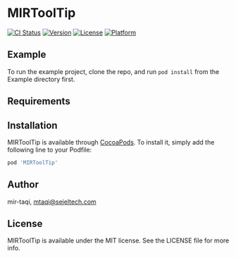 # MIRToolTip

[![CI Status](https://img.shields.io/travis/mir-taqi/MIRToolTip.svg?style=flat)](https://travis-ci.org/mir-taqi/MIRToolTip)
[![Version](https://img.shields.io/cocoapods/v/MIRToolTip.svg?style=flat)](https://cocoapods.org/pods/MIRToolTip)
[![License](https://img.shields.io/cocoapods/l/MIRToolTip.svg?style=flat)](https://cocoapods.org/pods/MIRToolTip)
[![Platform](https://img.shields.io/cocoapods/p/MIRToolTip.svg?style=flat)](https://cocoapods.org/pods/MIRToolTip)

## Example

To run the example project, clone the repo, and run `pod install` from the Example directory first.

## Requirements

## Installation

MIRToolTip is available through [CocoaPods](https://cocoapods.org). To install
it, simply add the following line to your Podfile:

```ruby
pod 'MIRToolTip'
```

## Author

mir-taqi, mtaqi@sejeltech.com

## License

MIRToolTip is available under the MIT license. See the LICENSE file for more info.
